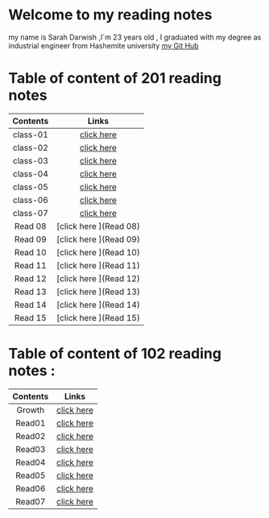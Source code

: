 # Welcome to my reading notes 
 my name is Sarah Darwish ,I`m 23 years old , I graduated with my degree as industrial engineer from Hashemite university 
[my Git Hub](https://github.com/Sarahdarwishh)

# Table of content of 201 reading notes

|Contents | Links                        |
| :-----: | :----------------------:     | 
|class-01 | [click here](read20101.md)   |
|class-02 | [click here ](class-02.md)   |
|class-03 | [click here ](class-03.md)   |
|class-04 | [click here ](class04.md)    |
|class-05 | [click here ](class05.md)|
|class-06 | [click here ](class06.md)  |
|class-07| [click here ](class07.md)|
|Read  08 | [click here ](Read  08) |
|Read  09 | [click here ](Read  09) |
|Read  10 | [click here ](Read  10) |
|Read  11 | [click here ](Read  11) |
|Read  12 | [click here ](Read  12) |
|Read  13 | [click here ](Read  13) |
|Read  14 | [click here ](Read  14) |
|Read  15 | [click here ](Read  15) |


# Table of content of 102 reading notes :

|Contents | Links                    |
| :-----: | :----------------------: |
| Growth  | [click here ](Growth.md) |
| Read01  | [click here](Read01.md)  |
| Read02  | [click here](Read02.md)  |
| Read03  | [click here ](Read03.md) |
| Read04  | [click here ](Read04.md) |
| Read05  | [click here ](Read05.md) |
| Read06 | [click here ](Read06.md) |
| Read07 | [click here ](Read07.md) |



